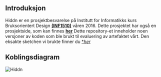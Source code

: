 
## Introduksjon
Hiddn er en prosjektbesvarelse på Institutt for Informatikks kurs Bruksorientert Design [**(INF1510)**](https://www.uio.no/studier/emner/matnat/ifi/INF1510/) våren 2016.
Dette prosjektet har også en prosjektside, som kan finnes [**her**](http://www.uio.no/studier/emner/matnat/ifi/INF1510/v16/prosjekter/.%20%28punktum%29/index.html)
Dette repository-et inneholder noen versjoner av koden som ble brukt til evaluering av artefaktet vårt. Den eksakte sketchen vi brukte finner du [**her*](https://github.com/FreeeG/INF1510/blob/main/main.ino)

## Koblingsdiagram
![Hiddn](http://i.imgur.com/ChPDYtE.png)
